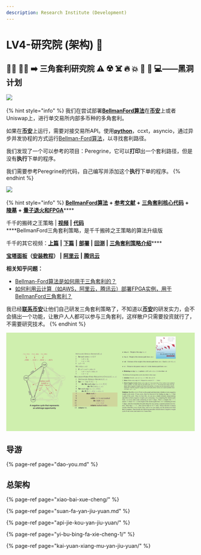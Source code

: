 ```yaml
---
description: Research Institute (Development)
---
```


# LV4-研究院 \(架构\) 🔬

## 👩‍🔬 👨‍🔬 ➡️ 三角套利研究院 ⚠️ ☢️ ☠️ 🔥 💥 🧪 🔬 💻——黑洞计划

![](../../.gitbook/assets/bfm-unity-hei-dong-tan-suo-.png)

{% hint style="info" %}
我们在尝试部署[**BellmanFord算法**](https://www.bfm-unity.com/what-is-bfm-al)在[**币安**](https://www.binance.com/cn)上或者Uniswap上，进行单交易所内部多币种的多角套利。

如果在[**币安**](https://www.binance.com/cn)上运行，需要对接交易所API。使用[**python**](https://www.python.org/downloads/)，ccxt，asyncio，通过异步并发协程的方式运行[Bellman-Ford算法](https://www.bfm-unity.com/what-is-bfm-al)，以寻找套利路径。

我们发现了一个可以参考的项目：Peregrine，它可以**打印**出一个套利路径，但是没有**执行**下单的程序。

我们需要参考Peregrine的代码，自己编写并添加这个**执行**下单的程序。
{% endhint %}

![](../../.gitbook/assets/bfm-unity-zhan-lve-mu-biao-kai-fa-xing-bei-.png)

{% hint style="info" %}
[**BellmanFord算法**](https://www.bfm-unity.com/what-is-bfm-al) **+** [**参考文献**](https://www.bfm-unity.com/what-is-bfm-al/bfm-al-ckwx) **+** [**三角套利核心代码**](https://www.bfm-unity.com/ruan-jian-bfm-on-python) **+** [**陵墓**](https://www.bfm-unity.com/what-is-bfm-al/lo-st) **+** [**量子退火和FPGA**](https://guhhhhaa.gitbook.io/bfm-unity-doc-v1/bfm-suan-fa-de-wei-lai-fa-zhan-wei-wan-cheng)\*\*\*\*

千千的搬砖之王策略  \|  [**视频**](https://mp.weixin.qq.com/s/MsXdWAGJR0Kl9BPIUPxQgA)  **\|**  [**代码**](https://guhhhhaa.gitbook.io/bfm-unity-doc-v1/ruan-jian-bfm-on-python/qian-qian-de-liang-hua-shi-jie-hou-ban-dai-ma)  
****BellmanFord三角套利策略，是千千搬砖之王策略的算法升级版

千千的其它视频：[**上篇**](https://mp.weixin.qq.com/s/lVqcoBvtmyLaohz7DLtIoA)  **\|**  [**下篇**](https://mp.weixin.qq.com/s/6qL4redQ3lFiNvZOowpBaA)  **\|**  [**部署**](https://mp.weixin.qq.com/s/6bKVOqcYppqta3zRdMtvWA)  **\|**  [**回测**](https://mp.weixin.qq.com/s/Ju4XFDHTq7wk2wokArmKGw)  **\|**  [**三角套利策略介绍**](https://mp.weixin.qq.com/s/G5t7TyIyrH40Kl55feTDIw)\*\*\*\*

[**宝塔面板**](https://www.bt.cn/)**（**[**安装教程**](https://www.bt.cn/bbs/thread-19376-1-1.html)**） \|**  [**阿里云**](https://www.aliyun.com/)  **\|**  [**腾讯云**](https://cloud.tencent.com/)

**相关知乎问题：**

* [Bellman-Ford算法是如何用于三角套利的？](https://www.zhihu.com/question/360354203)
* [如何利用云计算（如AWS，阿里云，腾讯云）部署FPGA实例，用于BellmanFord三角套利？](https://www.zhihu.com/question/448419550)

我已经[**联系币安**](https://www.binance.com/zh-CN/my/user-support/feedback/entry)让他们自己研发三角套利策略了，不知道以[**币安**](https://www.binance.com/cn)的研发实力，会不会搞出一个功能，让散户人人都可以参与三角套利，这样散户只需要投资就行了，不需要研究技术。
{% endhint %}

![](../../.gitbook/assets/b49d19a6fef2385395ae687a10007929.png)

## **导游**

{% page-ref page="dao-you.md" %}

## **总架构**

{% page-ref page="xiao-bai-xue-cheng/" %}

{% page-ref page="suan-fa-yan-jiu-yuan.md" %}

{% page-ref page="api-jie-kou-yan-jiu-yuan/" %}

{% page-ref page="yi-bu-bing-fa-xie-cheng-1/" %}

{% page-ref page="kai-yuan-xiang-mu-yan-jiu-yuan/" %}

## 

